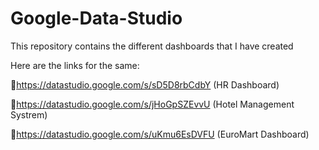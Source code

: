 # Google-Data-Studio
This repository contains the different dashboards that I have created

Here are the links for the same:

🚩https://datastudio.google.com/s/sD5D8rbCdbY (HR Dashboard)

🚩https://datastudio.google.com/s/jHoGpSZEvvU (Hotel Management Systrem)

🚩https://datastudio.google.com/s/uKmu6EsDVFU (EuroMart Dashboard)


